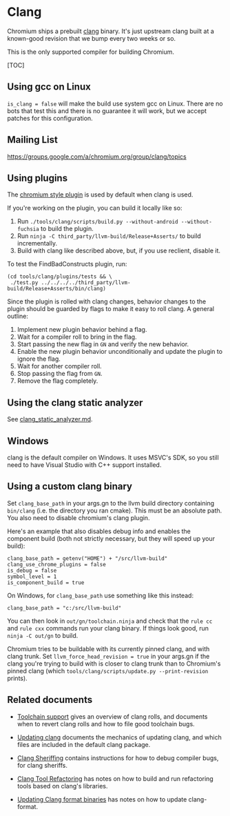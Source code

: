 # Clang

Chromium ships a prebuilt [clang](http://clang.llvm.org) binary.
It's just upstream clang built at a known-good revision that we
bump every two weeks or so.

This is the only supported compiler for building Chromium.

[TOC]

## Using gcc on Linux

`is_clang = false` will make the build use system gcc on Linux. There are no
bots that test this and there is no guarantee it will work, but we accept
patches for this configuration.

## Mailing List

https://groups.google.com/a/chromium.org/group/clang/topics

## Using plugins

The
[chromium style plugin](https://dev.chromium.org/developers/coding-style/chromium-style-checker-errors)
is used by default when clang is used.

If you're working on the plugin, you can build it locally like so:

1.  Run `./tools/clang/scripts/build.py --without-android --without-fuchsia`
    to build the plugin.
1.  Run `ninja -C third_party/llvm-build/Release+Asserts/` to build incrementally.
1.  Build with clang like described above, but, if you use reclient, disable it.

To test the FindBadConstructs plugin, run:

    (cd tools/clang/plugins/tests && \
     ./test.py ../../../../third_party/llvm-build/Release+Asserts/bin/clang)

Since the plugin is rolled with clang changes, behavior changes to the plugin
should be guarded by flags to make it easy to roll clang. A general outline:
1.  Implement new plugin behavior behind a flag.
1.  Wait for a compiler roll to bring in the flag.
1.  Start passing the new flag in `GN` and verify the new behavior.
1.  Enable the new plugin behavior unconditionally and update the plugin to
    ignore the flag.
1.  Wait for another compiler roll.
1.  Stop passing the flag from `GN`.
1.  Remove the flag completely.

## Using the clang static analyzer

See [clang_static_analyzer.md](clang_static_analyzer.md).

## Windows

clang is the default compiler on Windows. It uses MSVC's SDK, so you still need
to have Visual Studio with C++ support installed.

## Using a custom clang binary

Set `clang_base_path` in your args.gn to the llvm build directory containing
`bin/clang` (i.e. the directory you ran cmake). This must be an absolute
path. You also need to disable chromium's clang plugin.

Here's an example that also disables debug info and enables the component build
(both not strictly necessary, but they will speed up your build):

```
clang_base_path = getenv("HOME") + "/src/llvm-build"
clang_use_chrome_plugins = false
is_debug = false
symbol_level = 1
is_component_build = true
```

On Windows, for `clang_base_path` use something like this instead:

```
clang_base_path = "c:/src/llvm-build"
```

You can then look in `out/gn/toolchain.ninja` and check that the `rule cc` and
`rule cxx` commands run your clang binary.  If things look good, run `ninja
-C out/gn` to build.

Chromium tries to be buildable with its currently pinned clang, and with clang
trunk. Set `llvm_force_head_revision = true` in your args.gn if the clang you're
trying to build with is closer to clang trunk than to Chromium's pinned clang
(which `tools/clang/scripts/update.py --print-revision` prints).

## Related documents

* [Toolchain support](toolchain_support.md) gives an overview of clang
  rolls, and documents when to revert clang rolls and how to file good
  toolchain bugs.

* [Updating clang](updating_clang.md) documents the mechanics of updating clang,
  and which files are included in the default clang package.

* [Clang Sheriffing](clang_sheriffing.md) contains instructions for how to debug
  compiler bugs, for clang sheriffs.

* [Clang Tool Refactoring](clang_tool_refactoring.md) has notes on how to build
  and run refactoring tools based on clang's libraries.

* [Updating Clang format binaries](updating_clang_format_binaries.md) has notes
  on how to update clang-format.
